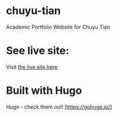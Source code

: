 # chuyu-tian
Academic Portfolio Website for Chuyu Tian

# See live site:
Visit [the live site here](https://joshuaskootsky.github.io/chuyu-tian/ "Chuyu Tian Academic Portfolio")

# Built with Hugo
Hugo - check them out! [https://gohugo.io/]
